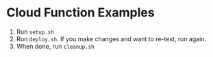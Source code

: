 # Cloud Function Examples

1. Run `setup.sh`
2. Run `deploy.sh`. If you make changes and want to re-test, run again.
3. When done, run `cleanup.sh`


